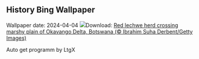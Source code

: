 ## History Bing Wallpaper
Wallpaper date: 2024-04-04
![](https://www.bing.com/th?id=OHR.AntelopeBotswana_EN-IN7984191548_UHD.jpg&w=1000)Download: [Red lechwe herd crossing marshy plain of Okavango Delta, Botswana (© Ibrahim Suha Derbent/Getty Images)](https://www.bing.com/th?id=OHR.AntelopeBotswana_EN-IN7984191548_UHD.jpg)

Auto get programm by LtgX
